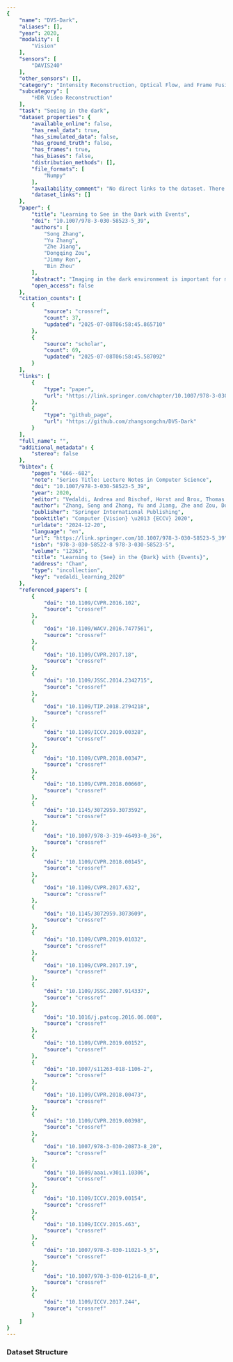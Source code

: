 ```yaml
---
{
    "name": "DVS-Dark",
    "aliases": [],
    "year": 2020,
    "modality": [
        "Vision"
    ],
    "sensors": [
        "DAVIS240"
    ],
    "other_sensors": [],
    "category": "Intensity Reconstruction, Optical Flow, and Frame Fusion",
    "subcategory": [
        "HDR Video Reconstruction"
    ],
    "task": "Seeing in the dark",
    "dataset_properties": {
        "available_online": false,
        "has_real_data": true,
        "has_simulated_data": false,
        "has_ground_truth": false,
        "has_frames": true,
        "has_biases": false,
        "distribution_methods": [],
        "file_formats": [
            "Numpy"
        ],
        "availability_comment": "No direct links to the dataset. There is some example files in the Github repository. Note that the files are on the master branch, not the default main branch.",
        "dataset_links": []
    },
    "paper": {
        "title": "Learning to See in the Dark with Events",
        "doi": "10.1007/978-3-030-58523-5_39",
        "authors": [
            "Song Zhang",
            "Yu Zhang",
            "Zhe Jiang",
            "Dongqing Zou",
            "Jimmy Ren",
            "Bin Zhou"
        ],
        "abstract": "Imaging in the dark environment is important for many real-world applications like video surveillance. Recently, the development of Event Cameras raises promising directions in solving this task thanks to its High Dynamic Range (HDR) and low requirement of computational sources. However, such cameras record sparse, asynchronous intensity changes of the scene (called events), instead of canonical images. In this paper, we propose learning to see in the dark by translating HDR events in low light to canonical sharp images as if captured in day light. Since it is extremely challenging to collect paired event-image training data, a novel unsupervised domain adaptation network is proposed that explicitly separates domain-invariant features (e.g. scene structures) from the domain-specific ones (e.g. detailed textures) to ease representation learning. A detail enhancing branch is proposed to reconstruct day light-specific features from the domain-invariant representations in a residual manner, regularized by a ranking loss. To evaluate the proposed approach, a novel large-scale dataset is captured with a DAVIS240C camera with both day/low light events and intensity images. Experiments on this dataset show that the proposed domain adaptation approach achieves superior performance than various state-of-the-art architectures.",
        "open_access": false
    },
    "citation_counts": [
        {
            "source": "crossref",
            "count": 37,
            "updated": "2025-07-08T06:58:45.865710"
        },
        {
            "source": "scholar",
            "count": 69,
            "updated": "2025-07-08T06:58:45.587092"
        }
    ],
    "links": [
        {
            "type": "paper",
            "url": "https://link.springer.com/chapter/10.1007/978-3-030-58523-5_39"
        },
        {
            "type": "github_page",
            "url": "https://github.com/zhangsongchn/DVS-Dark"
        }
    ],
    "full_name": "",
    "additional_metadata": {
        "stereo": false
    },
    "bibtex": {
        "pages": "666--682",
        "note": "Series Title: Lecture Notes in Computer Science",
        "doi": "10.1007/978-3-030-58523-5_39",
        "year": 2020,
        "editor": "Vedaldi, Andrea and Bischof, Horst and Brox, Thomas and Frahm, Jan-Michael",
        "author": "Zhang, Song and Zhang, Yu and Jiang, Zhe and Zou, Dongqing and Ren, Jimmy and Zhou, Bin",
        "publisher": "Springer International Publishing",
        "booktitle": "Computer {Vision} \u2013 {ECCV} 2020",
        "urldate": "2024-12-20",
        "language": "en",
        "url": "https://link.springer.com/10.1007/978-3-030-58523-5_39",
        "isbn": "978-3-030-58522-8 978-3-030-58523-5",
        "volume": "12363",
        "title": "Learning to {See} in the {Dark} with {Events}",
        "address": "Cham",
        "type": "incollection",
        "key": "vedaldi_learning_2020"
    },
    "referenced_papers": [
        {
            "doi": "10.1109/CVPR.2016.102",
            "source": "crossref"
        },
        {
            "doi": "10.1109/WACV.2016.7477561",
            "source": "crossref"
        },
        {
            "doi": "10.1109/CVPR.2017.18",
            "source": "crossref"
        },
        {
            "doi": "10.1109/JSSC.2014.2342715",
            "source": "crossref"
        },
        {
            "doi": "10.1109/TIP.2018.2794218",
            "source": "crossref"
        },
        {
            "doi": "10.1109/ICCV.2019.00328",
            "source": "crossref"
        },
        {
            "doi": "10.1109/CVPR.2018.00347",
            "source": "crossref"
        },
        {
            "doi": "10.1109/CVPR.2018.00660",
            "source": "crossref"
        },
        {
            "doi": "10.1145/3072959.3073592",
            "source": "crossref"
        },
        {
            "doi": "10.1007/978-3-319-46493-0_36",
            "source": "crossref"
        },
        {
            "doi": "10.1109/CVPR.2018.00145",
            "source": "crossref"
        },
        {
            "doi": "10.1109/CVPR.2017.632",
            "source": "crossref"
        },
        {
            "doi": "10.1145/3072959.3073609",
            "source": "crossref"
        },
        {
            "doi": "10.1109/CVPR.2019.01032",
            "source": "crossref"
        },
        {
            "doi": "10.1109/CVPR.2017.19",
            "source": "crossref"
        },
        {
            "doi": "10.1109/JSSC.2007.914337",
            "source": "crossref"
        },
        {
            "doi": "10.1016/j.patcog.2016.06.008",
            "source": "crossref"
        },
        {
            "doi": "10.1109/CVPR.2019.00152",
            "source": "crossref"
        },
        {
            "doi": "10.1007/s11263-018-1106-2",
            "source": "crossref"
        },
        {
            "doi": "10.1109/CVPR.2018.00473",
            "source": "crossref"
        },
        {
            "doi": "10.1109/CVPR.2019.00398",
            "source": "crossref"
        },
        {
            "doi": "10.1007/978-3-030-20873-8_20",
            "source": "crossref"
        },
        {
            "doi": "10.1609/aaai.v30i1.10306",
            "source": "crossref"
        },
        {
            "doi": "10.1109/ICCV.2019.00154",
            "source": "crossref"
        },
        {
            "doi": "10.1109/ICCV.2015.463",
            "source": "crossref"
        },
        {
            "doi": "10.1007/978-3-030-11021-5_5",
            "source": "crossref"
        },
        {
            "doi": "10.1007/978-3-030-01216-8_8",
            "source": "crossref"
        },
        {
            "doi": "10.1109/ICCV.2017.244",
            "source": "crossref"
        }
    ]
}
---
```



### Dataset Structure